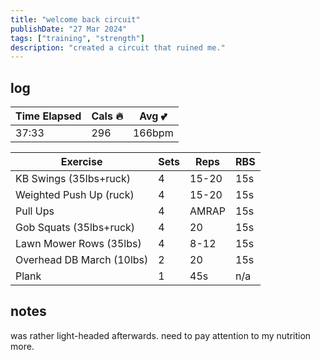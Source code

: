 ```yaml
---
title: "welcome back circuit"
publishDate: "27 Mar 2024"
tags: ["training", "strength"]
description: "created a circuit that ruined me."
---
```

## log

|Time Elapsed                | Cals 🔥 | Avg 💕 |
|------ |---------|--------|
| 37:33| 296 | 166bpm|

| Exercise                   | Sets | Reps  | RBS |
| -------------------------- | ---- | ----- | --- |
| KB Swings (35lbs+ruck)     | 4    | 15-20 | 15s |
| Weighted Push Up (ruck)    | 4    | 15-20 | 15s |
| Pull Ups                   | 4    | AMRAP | 15s |
| Gob Squats (35lbs+ruck)    | 4    | 20    | 15s |
| Lawn Mower Rows (35lbs)    | 4    | 8-12  | 15s |
| Overhead DB March (10lbs)  | 2    | 20    | 15s |
| Plank     | 1| 45s | n/a

## notes
was rather light-headed afterwards. need to pay attention to my nutrition more.